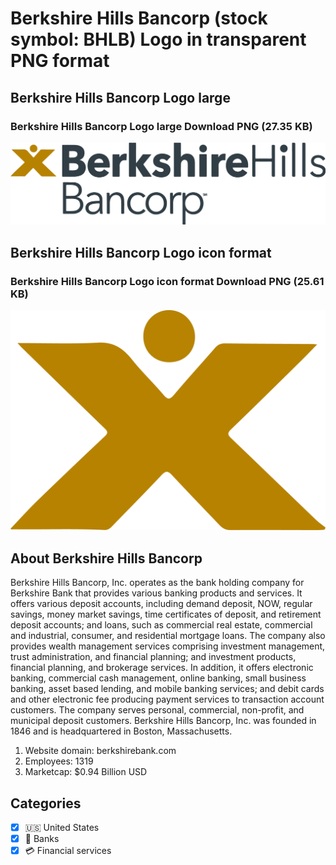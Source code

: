 # Berkshire Hills Bancorp (stock symbol: BHLB) Logo in transparent PNG format

## Berkshire Hills Bancorp Logo large

### Berkshire Hills Bancorp Logo large Download PNG (27.35 KB)

![Berkshire Hills Bancorp Logo large Download PNG (27.35 KB)](/img/orig/BHLB_BIG-5eb3fc83.png)

## Berkshire Hills Bancorp Logo icon format

### Berkshire Hills Bancorp Logo icon format Download PNG (25.61 KB)

![Berkshire Hills Bancorp Logo icon format Download PNG (25.61 KB)](/img/orig/BHLB-98449240.png)

## About Berkshire Hills Bancorp

Berkshire Hills Bancorp, Inc. operates as the bank holding company for Berkshire Bank that provides various banking products and services. It offers various deposit accounts, including demand deposit, NOW, regular savings, money market savings, time certificates of deposit, and retirement deposit accounts; and loans, such as commercial real estate, commercial and industrial, consumer, and residential mortgage loans. The company also provides wealth management services comprising investment management, trust administration, and financial planning; and investment products, financial planning, and brokerage services. In addition, it offers electronic banking, commercial cash management, online banking, small business banking, asset based lending, and mobile banking services; and debit cards and other electronic fee producing payment services to transaction account customers. The company serves personal, commercial, non-profit, and municipal deposit customers. Berkshire Hills Bancorp, Inc. was founded in 1846 and is headquartered in Boston, Massachusetts.

1. Website domain: berkshirebank.com
2. Employees: 1319
3. Marketcap: $0.94 Billion USD


## Categories
- [x] 🇺🇸 United States
- [x] 🏦 Banks
- [x] 💳 Financial services
